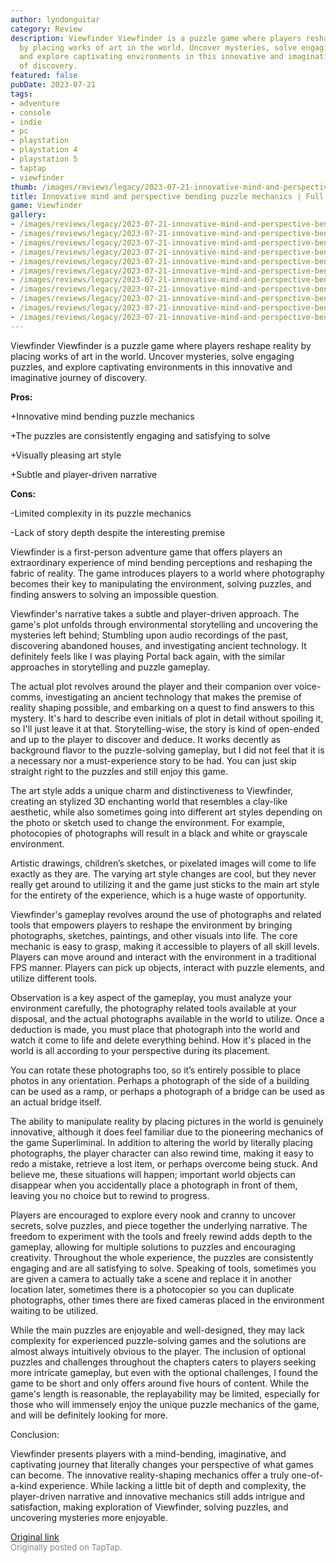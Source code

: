 ```yaml
---
author: lyndonguitar
category: Review
description: Viewfinder Viewfinder is a puzzle game where players reshape reality
  by placing works of art in the world. Uncover mysteries, solve engaging puzzles,
  and explore captivating environments in this innovative and imaginative journey
  of discovery.
featured: false
pubDate: 2023-07-21
tags:
- adventure
- console
- indie
- pc
- playstation
- playstation 4
- playstation 5
- taptap
- viewfinder
thumb: /images/reviews/legacy/2023-07-21-innovative-mind-and-perspective-bending-puzzle-mechanics--full-review---viewfinder-0.avif
title: Innovative mind and perspective bending puzzle mechanics | Full Review - Viewfinder
game: Viewfinder
gallery:
- /images/reviews/legacy/2023-07-21-innovative-mind-and-perspective-bending-puzzle-mechanics--full-review---viewfinder-0.avif
- /images/reviews/legacy/2023-07-21-innovative-mind-and-perspective-bending-puzzle-mechanics--full-review---viewfinder-1.avif
- /images/reviews/legacy/2023-07-21-innovative-mind-and-perspective-bending-puzzle-mechanics--full-review---viewfinder-2.avif
- /images/reviews/legacy/2023-07-21-innovative-mind-and-perspective-bending-puzzle-mechanics--full-review---viewfinder-3.avif
- /images/reviews/legacy/2023-07-21-innovative-mind-and-perspective-bending-puzzle-mechanics--full-review---viewfinder-4.avif
- /images/reviews/legacy/2023-07-21-innovative-mind-and-perspective-bending-puzzle-mechanics--full-review---viewfinder-5.avif
- /images/reviews/legacy/2023-07-21-innovative-mind-and-perspective-bending-puzzle-mechanics--full-review---viewfinder-6.avif
- /images/reviews/legacy/2023-07-21-innovative-mind-and-perspective-bending-puzzle-mechanics--full-review---viewfinder-7.avif
- /images/reviews/legacy/2023-07-21-innovative-mind-and-perspective-bending-puzzle-mechanics--full-review---viewfinder-8.avif
- /images/reviews/legacy/2023-07-21-innovative-mind-and-perspective-bending-puzzle-mechanics--full-review---viewfinder-9.avif
- /images/reviews/legacy/2023-07-21-innovative-mind-and-perspective-bending-puzzle-mechanics--full-review---viewfinder-10.avif
---
```

Viewfinder
Viewfinder is a puzzle game where players reshape reality by placing works of art in the world. Uncover mysteries, solve engaging puzzles, and explore captivating environments in this innovative and imaginative journey of discovery.


**Pros:**


+Innovative mind bending puzzle mechanics

+The puzzles are consistently engaging and satisfying to solve

+Visually pleasing art style

+Subtle and player-driven narrative


**Cons:**


-Limited complexity in its puzzle mechanics

-Lack of story depth despite the interesting premise

Viewfinder is a first-person adventure game that offers players an extraordinary experience of mind bending perceptions and reshaping the fabric of reality. The game introduces players to a world where photography becomes their key to manipulating the environment, solving puzzles, and finding answers to solving an impossible question.

Viewfinder's narrative takes a subtle and player-driven approach. The game's plot unfolds through environmental storytelling and uncovering the mysteries left behind; Stumbling upon audio recordings of the past, discovering abandoned houses, and investigating ancient technology. It definitely feels like I was playing Portal back again, with the similar approaches in storytelling and puzzle gameplay.

The actual plot revolves around the player and their companion over voice-comms, investigating an ancient technology that makes the premise of reality shaping possible, and embarking on a quest to find answers to this mystery. It's hard to describe even initials of plot in detail without spoiling it, so I'll just leave it at that. Storytelling-wise, the story is kind of open-ended and up to the player to discover and deduce. It works decently as background flavor to the puzzle-solving gameplay, but I did not feel that it is a necessary nor a must-experience story to be had. You can just skip straight right to the puzzles and still enjoy this game.

The art style adds a unique charm and distinctiveness to Viewfinder, creating an stylized 3D enchanting world that resembles a clay-like aesthetic, while also sometimes going into different art styles depending on the photo or sketch used to change the environment. For example, photocopies of photographs will result in a black and white or grayscale environment.

Artistic drawings, children’s sketches, or pixelated images will come to life exactly as they are. The varying art style changes are cool, but they never really get around to utilizing it and the game just sticks to the main art style for the entirety of the experience, which is a huge waste of opportunity.

Viewfinder's gameplay revolves around the use of photographs and related tools that empowers players to reshape the environment by bringing photographs, sketches, paintings, and other visuals into life. The core mechanic is easy to grasp, making it accessible to players of all skill levels. Players can move around and interact with the environment in a traditional FPS manner. Players can pick up objects, interact with puzzle elements, and utilize different tools.

Observation is a key aspect of the gameplay, you must analyze your environment carefully, the photography related tools available at your disposal, and the actual photographs available in the world to utilize. Once a deduction is made, you must place that photograph into the world and watch it come to life and delete everything behind. How it's placed in the world is all according to your perspective during its placement.

You can rotate these photographs too, so it’s entirely possible to place photos in any orientation. Perhaps a photograph of the side of a building can be used as a ramp, or perhaps a photograph of a bridge can be used as an actual bridge itself.

The ability to manipulate reality by placing pictures in the world is genuinely innovative, although it does feel familiar due to the pioneering mechanics of the game Superliminal. In addition to altering the world by literally placing photographs, the player character can also rewind time, making it easy to redo a mistake, retrieve a lost item, or perhaps overcome being stuck. And believe me, these situations will happen; important world objects can disappear when you accidentally place a photograph in front of them, leaving you no choice but to rewind to progress.

Players are encouraged to explore every nook and cranny to uncover secrets, solve puzzles, and piece together the underlying narrative. The freedom to experiment with the tools and freely rewind adds depth to the gameplay, allowing for multiple solutions to puzzles and encouraging creativity. Throughout the whole experience, the puzzles are consistently engaging and are all satisfying to solve. Speaking of tools, sometimes you are given a camera to actually take a scene and replace it in another location later, sometimes there is a photocopier so you can duplicate photographs, other times there are fixed cameras placed in the environment waiting to be utilized.

While the main puzzles are enjoyable and well-designed, they may lack complexity for experienced puzzle-solving games and the solutions are almost always intuitively obvious to the player. The inclusion of optional puzzles and challenges throughout the chapters caters to players seeking more intricate gameplay, but even with the optional challenges, I found the game to be short and only offers around five hours of content. While the game's length is reasonable, the replayability may be limited, especially for those who will immensely enjoy the unique puzzle mechanics of the game, and will be definitely looking for more.

Conclusion:

Viewfinder presents players with a mind-bending, imaginative, and captivating journey that literally changes your perspective of what games can become. The innovative reality-shaping mechanics offer a truly one-of-a-kind experience. While lacking a little bit of depth and complexity, the player-driven narrative and innovative mechanics still adds intrigue and satisfaction, making exploration of Viewfinder, solving puzzles, and uncovering mysteries more enjoyable.

[Original link](https://m.taptap.io/post/6032178?share_id=3ff7cafa7378&utm_medium=share&utm_source=discord)<br><span style="font-size: 0.95em; color: #888;">Originally posted on TapTap.</span>
